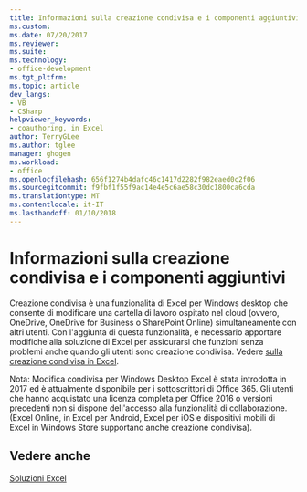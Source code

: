 ```yaml
---
title: Informazioni sulla creazione condivisa e i componenti aggiuntivi | Documenti Microsoft
ms.custom: 
ms.date: 07/20/2017
ms.reviewer: 
ms.suite: 
ms.technology:
- office-development
ms.tgt_pltfrm: 
ms.topic: article
dev_langs:
- VB
- CSharp
helpviewer_keywords:
- coauthoring, in Excel
author: TerryGLee
ms.author: tglee
manager: ghogen
ms.workload:
- office
ms.openlocfilehash: 656f1274b4dafc46c1417d2282f982eaed0c2f06
ms.sourcegitcommit: f9fbf1f55f9ac14e4e5c6ae58c30dc1800ca6cda
ms.translationtype: MT
ms.contentlocale: it-IT
ms.lasthandoff: 01/10/2018
---
```

# <a name="understanding-coauthoring-and-add-ins"></a>Informazioni sulla creazione condivisa e i componenti aggiuntivi

Creazione condivisa è una funzionalità di Excel per Windows desktop che consente di modificare una cartella di lavoro ospitato nel cloud (ovvero, OneDrive, OneDrive for Business o SharePoint Online) simultaneamente con altri utenti. Con l'aggiunta di questa funzionalità, è necessario apportare modifiche alla soluzione di Excel per assicurarsi che funzioni senza problemi anche quando gli utenti sono creazione condivisa. Vedere [sulla creazione condivisa in Excel](https://msdn.microsoft.com/vba/excel-vba/articles/about-coauthoring-in-excel).

Nota: Modifica condivisa per Windows Desktop Excel è stata introdotta in 2017 ed è attualmente disponibile per i sottoscrittori di Office 365. Gli utenti che hanno acquistato una licenza completa per Office 2016 o versioni precedenti non si dispone dell'accesso alla funzionalità di collaborazione. (Excel Online, in Excel per Android, Excel per iOS e dispositivi mobili di Excel in Windows Store supportano anche creazione condivisa).

## <a name="see-also"></a>Vedere anche
[Soluzioni Excel](./excel-solutions.md)
